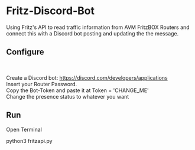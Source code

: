 # Fritz-Discord-Bot
Using Fritz's API to read traffic information from AVM FritzBOX Routers and connect this with a Discord bot posting and updating the the message.

## Configure
<br>

Create a Discord bot: https://discord.com/developers/applications
<br>
Insert your Router Password.
<br>
Copy the Bot-Token and paste it at Token = 'CHANGE_ME'
<br>
Change the presence status to whatever you want

## Run

Open Terminal

python3 fritzapi.py


